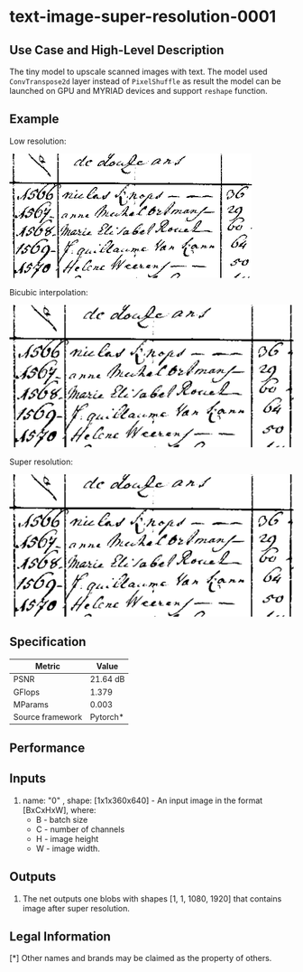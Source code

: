# text-image-super-resolution-0001

## Use Case and High-Level Description

The tiny model to upscale scanned images with text. The model used `ConvTranspose2d` layer instead of `PixelShuffle`
as result the model can be launched on GPU and MYRIAD devices and support `reshape` function.

## Example

Low resolution:

![](./img.png)

Bicubic interpolation:

![](./img_x3c.png)

Super resolution:

![](./img_x3.png)


## Specification

| Metric                          | Value                                     |
|---------------------------------|-------------------------------------------|
| PSNR                            | 21.64 dB                                  |
| GFlops                          | 1.379                                     |
| MParams                         | 0.003                                     |
| Source framework                | Pytorch*                                  |


## Performance

## Inputs

1. name: "0" , shape: [1x1x360x640] - An input image in the format [BxCxHxW],
  where:
    - B - batch size
    - C - number of channels
    - H - image height
    - W - image width.

## Outputs

1. The net outputs one blobs with shapes [1, 1, 1080, 1920] that contains image after super
   resolution.

## Legal Information
[*] Other names and brands may be claimed as the property of others.
